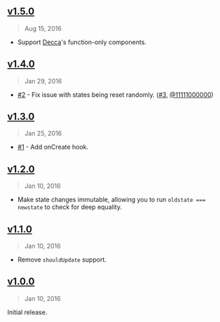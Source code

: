 ## [v1.5.0]
> Aug 15, 2016

- Support [Decca](http://ricostacruz.com/decca)'s function-only components.

[v1.5.0]: https://github.com/rstacruz/deku-stateful/compare/v1.4.0...v1.5.0

## [v1.4.0]
> Jan 29, 2016

- [#2] - Fix issue with states being reset randomly. ([#3], [@11111000000])

[v1.4.0]: https://github.com/rstacruz/deku-stateful/compare/v1.3.0...v1.4.0

## [v1.3.0]
> Jan 25, 2016

- [#1] - Add onCreate hook.

[v1.3.0]: https://github.com/rstacruz/deku-stateful/compare/v1.2.0...v1.3.0

## [v1.2.0]
> Jan 10, 2016

- Make state changes immutable, allowing you to run `oldstate === newstate` to check for deep equality.

[v1.2.0]: https://github.com/rstacruz/deku-stateful/compare/v1.1.0...v1.2.0

## [v1.1.0]
> Jan 10, 2016

- Remove `shouldUpdate` support.

[v1.1.0]: https://github.com/rstacruz/deku-stateful/compare/v1.0.0...v1.1.0

## [v1.0.0]
> Jan 10, 2016

Initial release.

[v1.0.0]: https://github.com/rstacruz/deku-stateful/tree/v1.0.0
[#1]: https://github.com/rstacruz/deku-stateful/issues/1
[#2]: https://github.com/rstacruz/deku-stateful/issues/2
[#3]: https://github.com/rstacruz/deku-stateful/issues/3
[@11111000000]: https://github.com/11111000000
